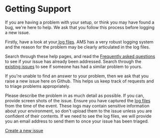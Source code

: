 # Getting Support

If you are having a problem with your setup, or think you may have found a bug, we're here to help. We ask that you follow this process before logging a new issue.

Firstly, have a look at your[ log files](troubleshooting.md). AMS has a very robust logging system and the reason for the problem may be clearly articulated in the log files.

Search through these help pages, and read the [Frequently asked questions ](frequently-asked-questions.md)to see if your issue has already been addressed. Search through the [existing issues](https://github.com/lithnet/access-manager/issues) to see if someone has had a similar problem to yours.

If you're unable to find an answer to your problem, then we ask that you raise a new issue here on Github. This helps us keep track of requests and to triage problems appropriately.

Please describe the problem in as much detail as possible. If you can, provide screen shots of the issue. Ensure you have captured the [log files](troubleshooting.md) from the time of the event. These logs may contain sensitive information about your environment, so don't upload them to the issue unless you are confident of their contents. If we need to see the log files, we will provide you an email address to send them to once your issue has been triaged.

[Create a new issue](https://github.com/lithnet/access-manager/issues/new)
